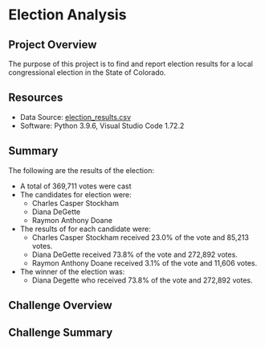 # Election Analysis

## Project Overview
The purpose of this project is to find and report election results for a local congressional election in the State of Colorado.

## Resources
- Data Source: [election_results.csv](resources/election_results.csv)
- Software: Python 3.9.6, Visual Studio Code 1.72.2

## Summary
The following are the results of the election:

- A total of 369,711 votes were cast
- The candidates for election were:
    - Charles Casper Stockham
    - Diana DeGette
    - Raymon Anthony Doane
- The results of for each candidate were:
    - Charles Casper Stockham received 23.0% of the vote and 85,213 votes.
    - Diana DeGette received 73.8% of the vote and 272,892 votes.
    - Raymon Anthony Doane received 3.1% of the vote and 11,606 votes.
- The winner of the election was:
    - Diana Degette who received 73.8% of the vote and 272,892 votes.

## Challenge Overview

## Challenge Summary